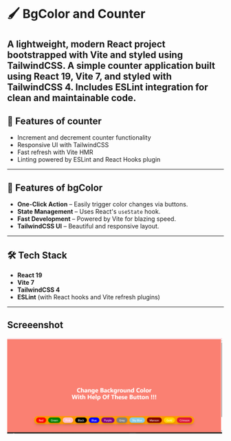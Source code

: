 # 🖌️ BgColor and Counter 

A lightweight, modern React project bootstrapped with **Vite** and styled using **TailwindCSS**.
A simple counter application built using **React 19**, **Vite 7**, and styled with **TailwindCSS 4**. Includes ESLint integration for clean and maintainable code.
---

## 🚀 Features of counter 

- Increment and decrement counter functionality
- Responsive UI with TailwindCSS
- Fast refresh with Vite HMR
- Linting powered by ESLint and React Hooks plugin


---

## 🚀 Features of bgColor
-  **One-Click Action** – Easily trigger color changes via buttons.
- **State Management** – Uses React's `useState` hook.
-  **Fast Development** – Powered by Vite for blazing speed.
- **TailwindCSS UI** – Beautiful and responsive layout.

---
## 🛠 Tech Stack
- **React 19**
- **Vite 7**
- **TailwindCSS 4**
- **ESLint** (with React hooks and Vite refresh plugins)

---
 
## Screeenshot

<img src="bgColorChanger/src/assets/image.png" width=500>
